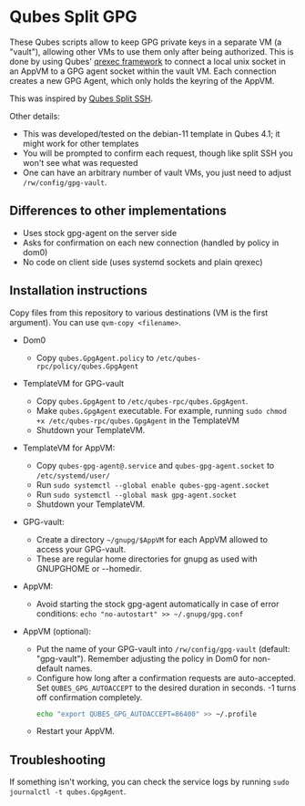 # Qubes Split GPG

These Qubes scripts allow to keep GPG private keys in a separate VM (a "vault"), allowing other VMs to use them only after being authorized. This is done by using Qubes' [qrexec framework](https://www.qubes-os.org/doc/qrexec2/) to connect a local unix socket in an AppVM to a GPG agent socket within the vault VM. Each connection creates a new GPG Agent, which only holds the keyring of the AppVM.

This was inspired by [Qubes Split SSH](https://github.com/mtdcr/qubes-app-split-ssh).

Other details:
- This was developed/tested on the debian-11 template in Qubes 4.1; it might work for other templates
- You will be prompted to confirm each request, though like split SSH you won't see what was requested
- One can have an arbitrary number of vault VMs, you just need to adjust `/rw/config/gpg-vault`.

## Differences to other implementations

- Uses stock gpg-agent on the server side
- Asks for confirmation on each new connection (handled by policy in dom0)
- No code on client side (uses systemd sockets and plain qrexec)

## Installation instructions

Copy files from this repository to various destinations (VM is the first argument). You can use `qvm-copy <filename>`.

- Dom0

  * Copy `qubes.GpgAgent.policy` to `/etc/qubes-rpc/policy/qubes.GpgAgent`

- TemplateVM for GPG-vault

  * Copy `qubes.GpgAgent` to `/etc/qubes-rpc/qubes.GpgAgent`.
  * Make `qubes.GpgAgent` executable. For example, running `sudo chmod +x /etc/qubes-rpc/qubes.GpgAgent` in the TemplateVM
  * Shutdown your TemplateVM.

- TemplateVM for AppVM:

  * Copy `qubes-gpg-agent@.service` and `qubes-gpg-agent.socket` to `/etc/systemd/user/`
  * Run `sudo systemctl --global enable qubes-gpg-agent.socket`
  * Run `sudo systemctl --global mask gpg-agent.socket`
  * Shutdown your TemplateVM.

- GPG-vault:

  * Create a directory `~/gnupg/$AppVM` for each AppVM allowed to access your GPG-vault.
  * These are regular home directories for gnupg as used with GNUPGHOME or --homedir.

- AppVM:

  * Avoid starting the stock gpg-agent automatically in case of error conditions: `echo "no-autostart" >> ~/.gnupg/gpg.conf`

- AppVM (optional):

  * Put the name of your GPG-vault into `/rw/config/gpg-vault` (default: "gpg-vault"). Remember adjusting the policy in Dom0 for non-default names.
  * Configure how long after a confirmation requests are auto-accepted. Set `QUBES_GPG_AUTOACCEPT` to the desired duration in seconds. -1 turns off confirmation completely.
      ```bash
      echo "export QUBES_GPG_AUTOACCEPT=86400" >> ~/.profile
      ```
  * Restart your AppVM.

## Troubleshooting

If something isn't working, you can check the service logs by running `sudo journalctl -t qubes.GpgAgent`.
